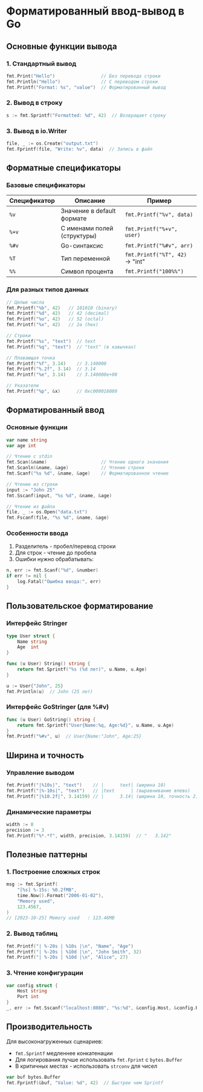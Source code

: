 # Форматированный ввод-вывод в Go

## Основные функции вывода

### 1. Стандартный вывод
```go
fmt.Print("Hello")                 // Без перевода строки
fmt.Println("Hello")               // С переводом строки
fmt.Printf("Format: %s", "value")  // Форматированный вывод
```

### 2. Вывод в строку
```go
s := fmt.Sprintf("Formatted: %d", 42)  // Возвращает строку
```

### 3. Вывод в io.Writer
```go
file, _ := os.Create("output.txt")
fmt.Fprintf(file, "Write: %v", data)  // Запись в файл
```

## Форматные спецификаторы

### Базовые спецификаторы
| Спецификатор | Описание                  | Пример         |
|--------------|---------------------------|----------------|
| `%v`         | Значение в default формате | `fmt.Printf("%v", data)` |
| `%+v`        | С именами полей (структуры) | `fmt.Printf("%+v", user)` |
| `%#v`        | Go-синтаксис              | `fmt.Printf("%#v", arr)` |
| `%T`         | Тип переменной            | `fmt.Printf("%T", 42)` → "int" |
| `%%`         | Символ процента           | `fmt.Printf("100%%")` |

### Для разных типов данных
```go
// Целые числа
fmt.Printf("%b", 42)   // 101010 (binary)
fmt.Printf("%d", 42)   // 42 (decimal)
fmt.Printf("%o", 42)   // 52 (octal)
fmt.Printf("%x", 42)   // 2a (hex)

// Строки
fmt.Printf("%s", "text")  // text
fmt.Printf("%q", "text")  // "text" (в кавычках)

// Плавающая точка
fmt.Printf("%f", 3.14)    // 3.140000
fmt.Printf("%.2f", 3.14)  // 3.14
fmt.Printf("%e", 3.14)    // 3.140000e+00

// Указатели
fmt.Printf("%p", &x)      // 0xc000018080
```

## Форматированный ввод

### Основные функции
```go
var name string
var age int

// Чтение с stdin
fmt.Scan(&name)                    // Чтение одного значения
fmt.Scanln(&name, &age)            // Чтение строки
fmt.Scanf("%s %d", &name, &age)    // Форматированное чтение

// Чтение из строки
input := "John 25"
fmt.Sscanf(input, "%s %d", &name, &age)

// Чтение из файла
file, _ := os.Open("data.txt")
fmt.Fscanf(file, "%s %d", &name, &age)
```

### Особенности ввода
1. Разделитель - пробел/перевод строки
2. Для строк - чтение до пробела
3. Ошибки нужно обрабатывать:
```go
n, err := fmt.Scanf("%d", &number)
if err != nil {
    log.Fatal("Ошибка ввода:", err)
}
```

## Пользовательское форматирование

### Интерфейс Stringer
```go
type User struct {
    Name string
    Age  int
}

func (u User) String() string {
    return fmt.Sprintf("%s (%d лет)", u.Name, u.Age)
}

u := User{"John", 25}
fmt.Println(u)  // John (25 лет)
```

### Интерфейс GoStringer (для %#v)
```go
func (u User) GoString() string {
    return fmt.Sprintf("User{Name:%q, Age:%d}", u.Name, u.Age)
}
fmt.Printf("%#v", u)  // User{Name:"John", Age:25}
```

## Ширина и точность

### Управление выводом
```go
fmt.Printf("|%10s|", "text")    // |      text| (ширина 10)
fmt.Printf("|%-10s|", "text")   // |text      | (выравнивание влево)
fmt.Printf("|%10.2f|", 3.14159) // |      3.14| (ширина 10, точность 2)
```

### Динамические параметры
```go
width := 8
precision := 3
fmt.Printf("%*.*f", width, precision, 3.14159)  // "   3.142"
```

## Полезные паттерны

### 1. Построение сложных строк
```go
msg := fmt.Sprintf(
    "[%s] %-15s: %0.2fMB",
    time.Now().Format("2006-01-02"),
    "Memory used",
    123.4567,
)
// [2023-10-25] Memory used   : 123.46MB
```

### 2. Вывод таблиц
```go
fmt.Printf("| %-20s | %10s |\n", "Name", "Age")
fmt.Printf("| %-20s | %10d |\n", "John Smith", 32)
fmt.Printf("| %-20s | %10d |\n", "Alice", 27)
```

### 3. Чтение конфигурации
```go
var config struct {
    Host string
    Port int
}
_, err := fmt.Sscanf("localhost:8080", "%s:%d", &config.Host, &config.Port)
```

## Производительность

Для высоконагруженных сценариев:
- `fmt.Sprintf` медленнее конкатенации
- Для логирования лучше использовать `fmt.Fprint` с `bytes.Buffer`
- В критичных местах - использовать `strconv` для чисел

```go
var buf bytes.Buffer
fmt.Fprintf(&buf, "Value: %d", 42)  // Быстрее чем Sprintf
```